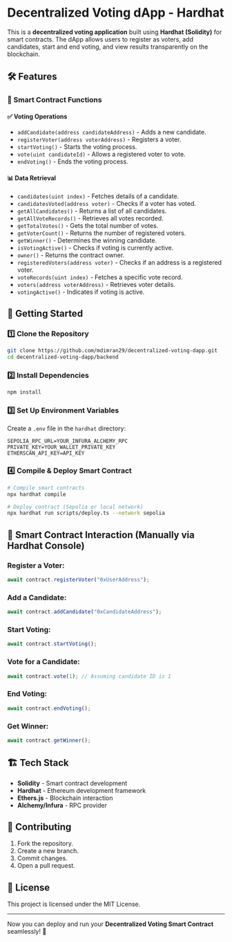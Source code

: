 # Decentralized Voting dApp - Hardhat

This is a **decentralized voting application** built using **Hardhat (Solidity)** for smart contracts. The dApp allows users to register as voters, add candidates, start and end voting, and view results transparently on the blockchain.

## 🛠 Features

### 🔹 Smart Contract Functions

#### ✅ **Voting Operations**
- `addCandidate(address candidateAddress)` - Adds a new candidate.
- `registerVoter(address voterAddress)` - Registers a voter.
- `startVoting()` - Starts the voting process.
- `vote(uint candidateId)` - Allows a registered voter to vote.
- `endVoting()` - Ends the voting process.

#### 📊 **Data Retrieval**
- `candidates(uint index)` - Fetches details of a candidate.
- `candidatesVoted(address voter)` - Checks if a voter has voted.
- `getAllCandidates()` - Returns a list of all candidates.
- `getAllVoteRecords()` - Retrieves all votes recorded.
- `getTotalVotes()` - Gets the total number of votes.
- `getVoterCount()` - Returns the number of registered voters.
- `getWinner()` - Determines the winning candidate.
- `isVotingActive()` - Checks if voting is currently active.
- `owner()` - Returns the contract owner.
- `registeredVoters(address voter)` - Checks if an address is a registered voter.
- `voteRecords(uint index)` - Fetches a specific vote record.
- `voters(address voterAddress)` - Retrieves voter details.
- `votingActive()` - Indicates if voting is active.

## 🚀 Getting Started

### 1️⃣ **Clone the Repository**
```bash
git clone https://github.com/mdimran29/decentralized-voting-dapp.git
cd decentralized-voting-dapp/backend
```

### 2️⃣ **Install Dependencies**
```bash
npm install
```

### 3️⃣ **Set Up Environment Variables**
Create a `.env` file in the `hardhat` directory:
```
SEPOLIA_RPC_URL=YOUR_INFURA_ALCHEMY_RPC
PRIVATE_KEY=YOUR_WALLET_PRIVATE_KEY
ETHERSCAN_API_KEY=API_KEY
```

### 4️⃣ **Compile & Deploy Smart Contract**
```bash
# Compile smart contracts
npx hardhat compile

# Deploy contract (Sepolia or local network)
npx hardhat run scripts/deploy.ts --network sepolia
```

## 🎯 Smart Contract Interaction (Manually via Hardhat Console)

### Register a Voter:
```javascript
await contract.registerVoter("0xUserAddress");
```

### Add a Candidate:
```javascript
await contract.addCandidate("0xCandidateAddress");
```

### Start Voting:
```javascript
await contract.startVoting();
```

### Vote for a Candidate:
```javascript
await contract.vote(1); // Assuming candidate ID is 1
```

### End Voting:
```javascript
await contract.endVoting();
```

### Get Winner:
```javascript
await contract.getWinner();
```

## 🏗 Tech Stack
- **Solidity** - Smart contract development
- **Hardhat** - Ethereum development framework
- **Ethers.js** - Blockchain interaction
- **Alchemy/Infura** - RPC provider

## 🤝 Contributing
1. Fork the repository.
2. Create a new branch.
3. Commit changes.
4. Open a pull request.

## 📜 License
This project is licensed under the MIT License.

---

Now you can deploy and run your **Decentralized Voting Smart Contract** seamlessly! 🎉
